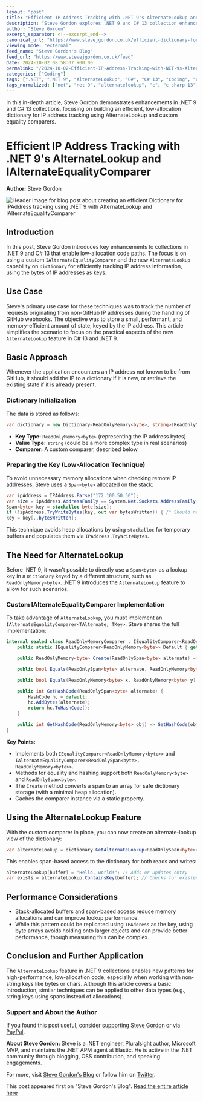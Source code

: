 ```yaml
---
layout: "post"
title: "Efficient IP Address Tracking with .NET 9's AlternateLookup and IAlternateEqualityComparer"
description: "Steve Gordon explores .NET 9 and C# 13 collection enhancements for low-allocation scenarios, demonstrating how to efficiently track IP addresses using a custom IAlternateEqualityComparer and AlternateLookup. The article includes code examples, implementation details, and practical performance considerations for real-world applications."
author: "Steve Gordon"
excerpt_separator: <!--excerpt_end-->
canonical_url: "https://www.stevejgordon.co.uk/efficient-dictionary-for-ipaddress-tracking-using-net-9-with-alternatelookup-and-ialternateequalitycomparer"
viewing_mode: "external"
feed_name: "Steve Gordon's Blog"
feed_url: "https://www.stevejgordon.co.uk/feed"
date: 2024-10-02 08:58:07 +00:00
permalink: "/2024-10-02-Efficient-IP-Address-Tracking-with-NET-9s-AlternateLookup-and-IAlternateEqualityComparer.html"
categories: ["Coding"]
tags: [".NET", ".NET 9", "AlternateLookup", "C#", "C# 13", "Coding", "Collections", "Dictionary", "Equality Comparer", "IAlternateEqualityComparer", "IPAddress Tracking", "Low Allocation", "Performance", "Posts", "ReadOnlyMemory", "ReadOnlySpan", "Span", "Stackalloc"]
tags_normalized: ["net", "net 9", "alternatelookup", "c", "c sharp 13", "coding", "collections", "dictionary", "equality comparer", "ialternateequalitycomparer", "ipaddress tracking", "low allocation", "performance", "posts", "readonlymemory", "readonlyspan", "span", "stackalloc"]
---
```


In this in-depth article, Steve Gordon demonstrates enhancements in .NET 9 and C# 13 collections, focusing on building an efficient, low-allocation dictionary for IP address tracking using AlternateLookup and custom equality comparers.<!--excerpt_end-->

# Efficient IP Address Tracking with .NET 9's AlternateLookup and IAlternateEqualityComparer

**Author:** Steve Gordon

![Header image for blog post about creating an efficient Dictionary for IPAddress tracking using .NET 9 with AlternateLookup and IAlternateEqualityComparer](https://www.stevejgordon.co.uk/wp-content/uploads/2024/10/An-Efficient-Dictionary-for-IPAddress-Tracking-using-.NET-9-with-AlternateLookup-and-IAlternateEqualityComparer-750x410.png)

## Introduction

In this post, Steve Gordon introduces key enhancements to collections in .NET 9 and C# 13 that enable low-allocation code paths. The focus is on using a custom `IAlternateEqualityComparer` and the new `AlternateLookup` capability on `Dictionary` for efficiently tracking IP address information, using the bytes of IP addresses as keys.

## Use Case

Steve's primary use case for these techniques was to track the number of requests originating from non-GitHub IP addresses during the handling of GitHub webhooks. The objective was to store a small, performant, and memory-efficient amount of state, keyed by the IP address. This article simplifies the scenario to focus on the practical aspects of the new `AlternateLookup` feature in C# 13 and .NET 9.

## Basic Approach

Whenever the application encounters an IP address not known to be from GitHub, it should add the IP to a dictionary if it is new, or retrieve the existing state if it is already present.

### Dictionary Initialization

The data is stored as follows:

```csharp
var dictionary = new Dictionary<ReadOnlyMemory<byte>, string>(ReadOnlyMemoryComparer.Default);
```

- **Key Type:** `ReadOnlyMemory<byte>` (representing the IP address bytes)
- **Value Type:** `string` (could be a more complex type in real scenarios)
- **Comparer:** A custom comparer, described below

### Preparing the Key (Low-Allocation Technique)

To avoid unnecessary memory allocations when checking remote IP addresses, Steve uses a `Span<byte>` allocated on the stack:

```csharp
var ipAddress = IPAddress.Parse("172.100.50.50");
var size = ipAddress.AddressFamily == System.Net.Sockets.AddressFamily.InterNetwork ? 4 : 16;
Span<byte> key = stackalloc byte[size];
if (!ipAddress.TryWriteBytes(key, out var bytesWritten)) { /* Should never happen */ }
key = key[..bytesWritten];
```

This technique avoids heap allocations by using `stackalloc` for temporary buffers and populates them via `IPAddress.TryWriteBytes`.

## The Need for AlternateLookup

Before .NET 9, it wasn't possible to directly use a `Span<byte>` as a lookup key in a `Dictionary` keyed by a different structure, such as `ReadOnlyMemory<byte>`. .NET 9 introduces the `AlternateLookup` feature to allow for such scenarios.

### Custom IAlternateEqualityComparer Implementation

To take advantage of `AlternateLookup`, you must implement an `IAlternateEqualityComparer<TAlternate, TKey>`. Steve shares the full implementation:

```csharp
internal sealed class ReadOnlyMemoryComparer : IEqualityComparer<ReadOnlyMemory<byte>>, IAlternateEqualityComparer<ReadOnlySpan<byte>, ReadOnlyMemory<byte>> {
    public static IEqualityComparer<ReadOnlyMemory<byte>> Default { get; } = new ReadOnlyMemoryComparer();

    public ReadOnlyMemory<byte> Create(ReadOnlySpan<byte> alternate) => alternate.ToArray();

    public bool Equals(ReadOnlySpan<byte> alternate, ReadOnlyMemory<byte> other) => alternate.SequenceEqual(other.Span);

    public bool Equals(ReadOnlyMemory<byte> x, ReadOnlyMemory<byte> y) => x.Span.SequenceEqual(y.Span);

    public int GetHashCode(ReadOnlySpan<byte> alternate) {
        HashCode hc = default;
        hc.AddBytes(alternate);
        return hc.ToHashCode();
    }

    public int GetHashCode(ReadOnlyMemory<byte> obj) => GetHashCode(obj.Span);
}
```

**Key Points:**

- Implements both `IEqualityComparer<ReadOnlyMemory<byte>>` and `IAlternateEqualityComparer<ReadOnlySpan<byte>, ReadOnlyMemory<byte>>`.
- Methods for equality and hashing support both `ReadOnlyMemory<byte>` and `ReadOnlySpan<byte>`.
- The `Create` method converts a span to an array for safe dictionary storage (with a minimal heap allocation).
- Caches the comparer instance via a static property.

## Using the AlternateLookup Feature

With the custom comparer in place, you can now create an alternate-lookup view of the dictionary:

```csharp
var alternateLookup = dictionary.GetAlternateLookup<ReadOnlySpan<byte>>();
```

This enables span-based access to the dictionary for both reads and writes:

```csharp
alternateLookup[buffer] = "Hello, world!"; // Adds or updates entry
var exists = alternateLookup.ContainsKey(buffer); // Checks for existence
```

## Performance Considerations

- Stack-allocated buffers and span-based access reduce memory allocations and can improve lookup performance.
- While this pattern could be replicated using `IPAddress` as the key, using byte arrays avoids holding onto larger objects and can provide better performance, though measuring this can be complex.

## Conclusion and Further Application

The `AlternateLookup` feature in .NET 9 collections enables new patterns for high-performance, low-allocation code, especially when working with non-string keys like bytes or chars. Although this article covers a basic introduction, similar techniques can be applied to other data types (e.g., string keys using spans instead of allocations).

### Support and About the Author

If you found this post useful, consider [supporting Steve Gordon](https://www.buymeacoffee.com/stevejgordon) or via [PayPal](https://www.paypal.com/cgi-bin/webscr?cmd=_s-xclick&hosted_button_id=WV4JPPV9FS34L&source=url).

**About Steve Gordon:** Steve is a .NET engineer, Pluralsight author, Microsoft MVP, and maintains the .NET APM agent at Elastic. He is active in the .NET community through blogging, OSS contribution, and speaking engagements.

For more, visit [Steve Gordon's Blog](https://www.stevejgordon.co.uk) or follow him on [Twitter](https://twitter.com/stevejgordon).

This post appeared first on "Steve Gordon's Blog". [Read the entire article here](https://www.stevejgordon.co.uk/efficient-dictionary-for-ipaddress-tracking-using-net-9-with-alternatelookup-and-ialternateequalitycomparer)
